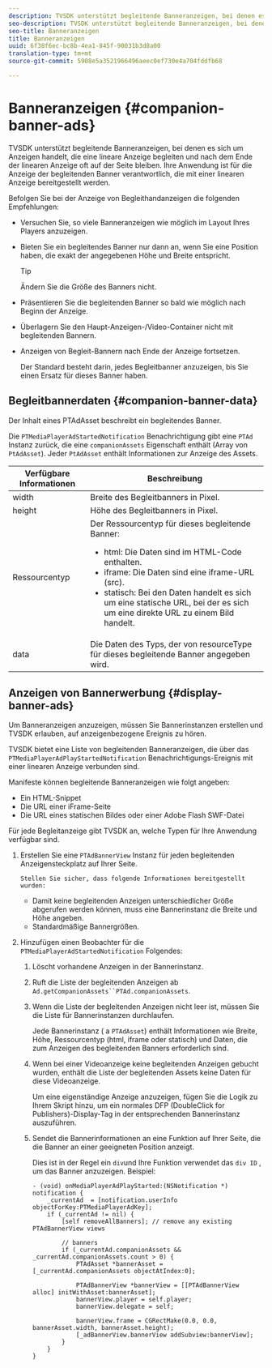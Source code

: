 ```yaml
---
description: TVSDK unterstützt begleitende Banneranzeigen, bei denen es sich um Anzeigen handelt, die eine lineare Anzeige begleiten und nach dem Ende der linearen Anzeige oft auf der Seite bleiben. Ihre Anwendung ist für die Anzeige der begleitenden Banner verantwortlich, die mit einer linearen Anzeige bereitgestellt werden.
seo-description: TVSDK unterstützt begleitende Banneranzeigen, bei denen es sich um Anzeigen handelt, die eine lineare Anzeige begleiten und nach dem Ende der linearen Anzeige oft auf der Seite bleiben. Ihre Anwendung ist für die Anzeige der begleitenden Banner verantwortlich, die mit einer linearen Anzeige bereitgestellt werden.
seo-title: Banneranzeigen
title: Banneranzeigen
uuid: 6f38f6ec-bc8b-4ea1-845f-90031b3d8a00
translation-type: tm+mt
source-git-commit: 5908e5a3521966496aeec0ef730e4a704fddfb68

---
```



# Banneranzeigen {#companion-banner-ads}

TVSDK unterstützt begleitende Banneranzeigen, bei denen es sich um Anzeigen handelt, die eine lineare Anzeige begleiten und nach dem Ende der linearen Anzeige oft auf der Seite bleiben. Ihre Anwendung ist für die Anzeige der begleitenden Banner verantwortlich, die mit einer linearen Anzeige bereitgestellt werden.

Befolgen Sie bei der Anzeige von Begleithandanzeigen die folgenden Empfehlungen:

* Versuchen Sie, so viele Banneranzeigen wie möglich im Layout Ihres Players anzuzeigen.
* Bieten Sie ein begleitendes Banner nur dann an, wenn Sie eine Position haben, die exakt der angegebenen Höhe und Breite entspricht.

   >[!TIP]
   >
   >Ändern Sie die Größe des Banners nicht.

* Präsentieren Sie die begleitenden Banner so bald wie möglich nach Beginn der Anzeige.
* Überlagern Sie den Haupt-Anzeigen-/Video-Container nicht mit begleitenden Bannern.
* Anzeigen von Begleit-Bannern nach Ende der Anzeige fortsetzen.

   Der Standard besteht darin, jedes Begleitbanner anzuzeigen, bis Sie einen Ersatz für dieses Banner haben.

## Begleitbannerdaten {#companion-banner-data}

Der Inhalt eines PTAdAsset beschreibt ein begleitendes Banner.

<!--<a id="section_D730B4FD6FD749E9860B6A07FC110552"></a>-->

Die `PTMediaPlayerAdStartedNotification` Benachrichtigung gibt eine `PTAd` Instanz zurück, die eine `companionAssets` Eigenschaft enthält (Array von `PtAdAsset`).
Jeder `PtAdAsset` enthält Informationen zur Anzeige des Assets.

<table id="table_760C885E2DCA4BE983CC57FDA7BD5B14"> 
 <thead> 
  <tr> 
   <th colname="col1" class="entry"> Verfügbare Informationen </th> 
   <th colname="col2" class="entry"> Beschreibung </th> 
  </tr> 
 </thead>
 <tbody> 
  <tr> 
   <td colname="col1"> width </td> 
   <td colname="col2"> Breite des Begleitbanners in Pixel. </td> 
  </tr> 
  <tr> 
   <td colname="col1"> height </td> 
   <td colname="col2"> Höhe des Begleitbanners in Pixel. </td> 
  </tr> 
  <tr> 
   <td colname="col1"> Ressourcentyp </td> 
   <td colname="col2">Der Ressourcentyp für dieses begleitende Banner: 
    <ul id="ul_A067787FE49E4B6095BE0AC1D447DBB3"> 
     <li id="li_02B7224C67004095B3F6E50FD21E507E">html: Die Daten sind im HTML-Code enthalten. </li> 
     <li id="li_5F37E14472424F808C6094F42009E676">iframe: Die Daten sind eine iframe-URL (src). </li> 
     <li id="li_76B945007CE842158B5125422765E0B2">statisch: Bei den Daten handelt es sich um eine statische URL, bei der es sich um eine direkte URL zu einem Bild handelt. </li> 
    </ul> </td> 
  </tr> 
  <tr> 
   <td colname="col1"> data </td> 
   <td colname="col2"> Die Daten des Typs, der von <span class="codeph"> resourceType</span> für dieses begleitende Banner angegeben wird. </td> 
  </tr> 
 </tbody> 
</table>

## Anzeigen von Bannerwerbung {#display-banner-ads}

Um Banneranzeigen anzuzeigen, müssen Sie Bannerinstanzen erstellen und TVSDK erlauben, auf anzeigenbezogene Ereignis zu hören.

TVSDK bietet eine Liste von begleitenden Banneranzeigen, die über das `PTMediaPlayerAdPlayStartedNotification` Benachrichtigungs-Ereignis mit einer linearen Anzeige verbunden sind.

Manifeste können begleitende Banneranzeigen wie folgt angeben:

* Ein HTML-Snippet
* Die URL einer iFrame-Seite
* Die URL eines statischen Bildes oder einer Adobe Flash SWF-Datei

Für jede Begleitanzeige gibt TVSDK an, welche Typen für Ihre Anwendung verfügbar sind.

1. Erstellen Sie eine `PTAdBannerView` Instanz für jeden begleitenden Anzeigensteckplatz auf Ihrer Seite.

       Stellen Sie sicher, dass folgende Informationen bereitgestellt wurden:
   
   * Damit keine begleitenden Anzeigen unterschiedlicher Größe abgerufen werden können, muss eine Bannerinstanz die Breite und Höhe angeben.
   * Standardmäßige Bannergrößen.

1. Hinzufügen einen Beobachter für die `PTMediaPlayerAdStartedNotification` Folgendes:
   1. Löscht vorhandene Anzeigen in der Bannerinstanz.
   1. Ruft die Liste der begleitenden Anzeigen ab `Ad.getCompanionAssets``PTAd.companionAssets`.
   1. Wenn die Liste der begleitenden Anzeigen nicht leer ist, müssen Sie die Liste für Bannerinstanzen durchlaufen.

      Jede Bannerinstanz ( a `PTAdAsset`) enthält Informationen wie Breite, Höhe, Ressourcentyp (html, iframe oder statisch) und Daten, die zum Anzeigen des begleitenden Banners erforderlich sind.
   1. Wenn bei einer Videoanzeige keine begleitenden Anzeigen gebucht wurden, enthält die Liste der begleitenden Assets keine Daten für diese Videoanzeige.

      Um eine eigenständige Anzeige anzuzeigen, fügen Sie die Logik zu Ihrem Skript hinzu, um ein normales DFP (DoubleClick for Publishers)-Display-Tag in der entsprechenden Bannerinstanz auszuführen.
   1. Sendet die Bannerinformationen an eine Funktion auf Ihrer Seite, die die Banner an einer geeigneten Position anzeigt.

      Dies ist in der Regel ein `div`und Ihre Funktion verwendet das `div ID` , um das Banner anzuzeigen. Beispiel:

      ```
      - (void) onMediaPlayerAdPlayStarted:(NSNotification *) notification { 
          _currentAd  = [notification.userInfo  objectForKey:PTMediaPlayerAdKey];  
          if (_currentAd != nil) { 
              [self removeAllBanners]; // remove any existing PTAdBannerView views 
      
              // banners 
              if (_currentAd.companionAssets && _currentAd.companionAssets.count > 0) { 
                  PTAdAsset *bannerAsset = [_currentAd.companionAssets objectAtIndex:0]; 
      
                  PTAdBannerView *bannerView = [[PTAdBannerView alloc] initWithAsset:bannerAsset];  
                  bannerView.player = self.player; 
                  bannerView.delegate = self; 
      
                  bannerView.frame = CGRectMake(0.0, 0.0, bannerAsset.width, bannerAsset.height);  
                  [_adBannerView.bannerView addSubview:bannerView]; 
              } 
          } 
      }
      ```
